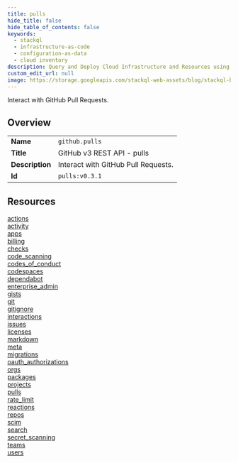 ```yaml
---
title: pulls
hide_title: false
hide_table_of_contents: false
keywords:
  - stackql
  - infrastructure-as-code
  - configuration-as-data
  - cloud inventory
description: Query and Deploy Cloud Infrastructure and Resources using SQL
custom_edit_url: null
image: https://storage.googleapis.com/stackql-web-assets/blog/stackql-blog-post-featured-image.png
---
```

Interact with GitHub Pull Requests.  
    

## Overview
<table><tbody>
<tr><td><b>Name</b></td><td><code>github.pulls</code></td></tr>
<tr><td><b>Title</b></td><td>GitHub v3 REST API - pulls</td></tr>
<tr><td><b>Description</b></td><td>Interact with GitHub Pull Requests.</td></tr>
<tr><td><b>Id</b></td><td><code>pulls:v0.3.1</code></td></tr>
</tbody></table>

## Resources
<div class="row">
<div class="providerDocColumn">
<a href="/providers/github/pulls/actions/">actions</a><br />
<a href="/providers/github/pulls/activity/">activity</a><br />
<a href="/providers/github/pulls/apps/">apps</a><br />
<a href="/providers/github/pulls/billing/">billing</a><br />
<a href="/providers/github/pulls/checks/">checks</a><br />
<a href="/providers/github/pulls/code_scanning/">code_scanning</a><br />
<a href="/providers/github/pulls/codes_of_conduct/">codes_of_conduct</a><br />
<a href="/providers/github/pulls/codespaces/">codespaces</a><br />
<a href="/providers/github/pulls/dependabot/">dependabot</a><br />
<a href="/providers/github/pulls/enterprise_admin/">enterprise_admin</a><br />
<a href="/providers/github/pulls/gists/">gists</a><br />
<a href="/providers/github/pulls/git/">git</a><br />
<a href="/providers/github/pulls/gitignore/">gitignore</a><br />
<a href="/providers/github/pulls/interactions/">interactions</a><br />
<a href="/providers/github/pulls/issues/">issues</a><br />
<a href="/providers/github/pulls/licenses/">licenses</a><br />
</div>
<div class="providerDocColumn">
<a href="/providers/github/pulls/markdown/">markdown</a><br />
<a href="/providers/github/pulls/meta/">meta</a><br />
<a href="/providers/github/pulls/migrations/">migrations</a><br />
<a href="/providers/github/pulls/oauth_authorizations/">oauth_authorizations</a><br />
<a href="/providers/github/pulls/orgs/">orgs</a><br />
<a href="/providers/github/pulls/packages/">packages</a><br />
<a href="/providers/github/pulls/projects/">projects</a><br />
<a href="/providers/github/pulls/pulls/">pulls</a><br />
<a href="/providers/github/pulls/rate_limit/">rate_limit</a><br />
<a href="/providers/github/pulls/reactions/">reactions</a><br />
<a href="/providers/github/pulls/repos/">repos</a><br />
<a href="/providers/github/pulls/scim/">scim</a><br />
<a href="/providers/github/pulls/search/">search</a><br />
<a href="/providers/github/pulls/secret_scanning/">secret_scanning</a><br />
<a href="/providers/github/pulls/teams/">teams</a><br />
<a href="/providers/github/pulls/users/">users</a><br />
</div>
</div>
